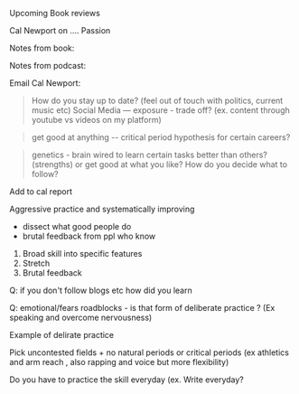 
Upcoming Book reviews 

Cal Newport on …. Passion 

Notes from book: 

Notes from podcast: 


Email Cal Newport: 
>How do you stay up to date? (feel out of touch with politics, current music etc) 
>Social Media — exposure - trade off? (ex. content through youtube vs videos on my platform) 

>get good at anything -- critical period hypothesis for certain careers?

> genetics - brain wired to learn certain tasks better than others? 
> (strengths) or get good at what you like? How do you decide what to follow?




Add to cal report 

Aggressive practice and systematically improving
- dissect what good people do
- brutal feedback from ppl who know 

1. Broad skill into specific features
2. Stretch
3. Brutal feedback

Q: if you don't follow blogs etc how did you learn 

Q: emotional/fears roadblocks - is that form of deliberate practice ? (Ex speaking and overcome nervousness)

Example of delirate practice

Pick uncontested fields + no natural periods or critical periods (ex athletics and arm reach , also rapping and voice but more flexibility)



Do you have to practice the skill everyday (ex. Write everyday?

